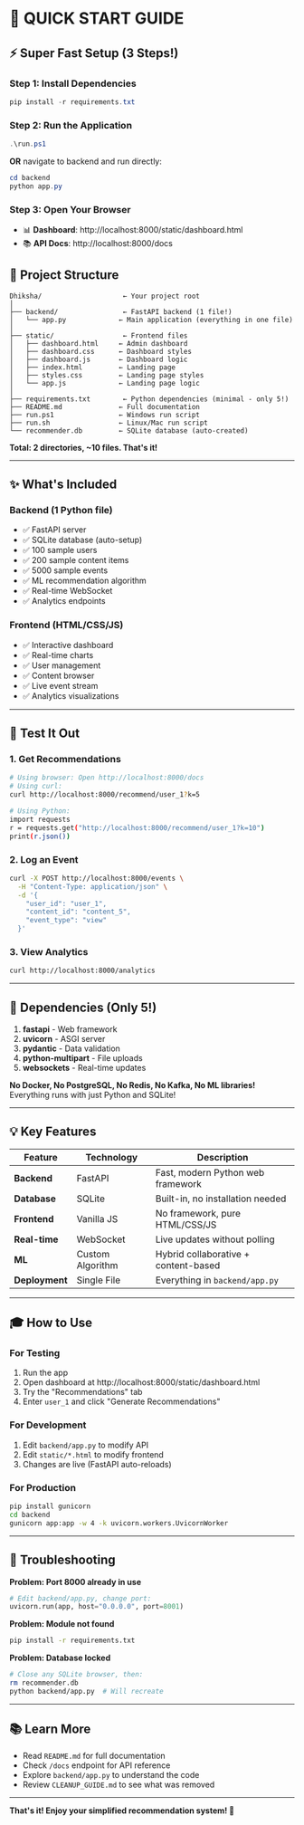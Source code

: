 # 🚀 QUICK START GUIDE

## ⚡ Super Fast Setup (3 Steps!)

### Step 1: Install Dependencies
```powershell
pip install -r requirements.txt
```

### Step 2: Run the Application
```powershell
.\run.ps1
```
**OR** navigate to backend and run directly:
```powershell
cd backend
python app.py
```

### Step 3: Open Your Browser
- 📊 **Dashboard**: http://localhost:8000/static/dashboard.html
- 📚 **API Docs**: http://localhost:8000/docs


## 📁 Project Structure

```
Dhiksha/                    ← Your project root
│
├── backend/                ← FastAPI backend (1 file!)
│   └── app.py             ← Main application (everything in one file)
│
├── static/                 ← Frontend files
│   ├── dashboard.html     ← Admin dashboard
│   ├── dashboard.css      ← Dashboard styles
│   ├── dashboard.js       ← Dashboard logic
│   ├── index.html         ← Landing page
│   ├── styles.css         ← Landing page styles
│   └── app.js             ← Landing page logic
│
├── requirements.txt        ← Python dependencies (minimal - only 5!)
├── README.md              ← Full documentation
├── run.ps1                ← Windows run script
├── run.sh                 ← Linux/Mac run script
└── recommender.db         ← SQLite database (auto-created)
```

**Total: 2 directories, ~10 files. That's it!**

---

## ✨ What's Included

### Backend (1 Python file)
- ✅ FastAPI server
- ✅ SQLite database (auto-setup)
- ✅ 100 sample users
- ✅ 200 sample content items
- ✅ 5000 sample events
- ✅ ML recommendation algorithm
- ✅ Real-time WebSocket
- ✅ Analytics endpoints

### Frontend (HTML/CSS/JS)
- ✅ Interactive dashboard
- ✅ Real-time charts
- ✅ User management
- ✅ Content browser
- ✅ Live event stream
- ✅ Analytics visualizations

---

## 🎯 Test It Out

### 1. Get Recommendations
```bash
# Using browser: Open http://localhost:8000/docs
# Using curl:
curl http://localhost:8000/recommend/user_1?k=5

# Using Python:
import requests
r = requests.get("http://localhost:8000/recommend/user_1?k=10")
print(r.json())
```

### 2. Log an Event
```bash
curl -X POST http://localhost:8000/events \
  -H "Content-Type: application/json" \
  -d '{
    "user_id": "user_1",
    "content_id": "content_5",
    "event_type": "view"
  }'
```

### 3. View Analytics
```bash
curl http://localhost:8000/analytics
```

---

## 🔧 Dependencies (Only 5!)

1. **fastapi** - Web framework
2. **uvicorn** - ASGI server
3. **pydantic** - Data validation
4. **python-multipart** - File uploads
5. **websockets** - Real-time updates

**No Docker, No PostgreSQL, No Redis, No Kafka, No ML libraries!**
Everything runs with just Python and SQLite!

---

## 💡 Key Features

| Feature | Technology | Description |
|---------|-----------|-------------|
| **Backend** | FastAPI | Fast, modern Python web framework |
| **Database** | SQLite | Built-in, no installation needed |
| **Frontend** | Vanilla JS | No framework, pure HTML/CSS/JS |
| **Real-time** | WebSocket | Live updates without polling |
| **ML** | Custom Algorithm | Hybrid collaborative + content-based |
| **Deployment** | Single File | Everything in `backend/app.py` |

---

## 🎓 How to Use

### For Testing
1. Run the app
2. Open dashboard at http://localhost:8000/static/dashboard.html
3. Try the "Recommendations" tab
4. Enter `user_1` and click "Generate Recommendations"

### For Development
1. Edit `backend/app.py` to modify API
2. Edit `static/*.html` to modify frontend
3. Changes are live (FastAPI auto-reloads)

### For Production
```bash
pip install gunicorn
cd backend
gunicorn app:app -w 4 -k uvicorn.workers.UvicornWorker
```

---

## 🐛 Troubleshooting

**Problem: Port 8000 already in use**
```python
# Edit backend/app.py, change port:
uvicorn.run(app, host="0.0.0.0", port=8001)
```

**Problem: Module not found**
```bash
pip install -r requirements.txt
```

**Problem: Database locked**
```bash
# Close any SQLite browser, then:
rm recommender.db
python backend/app.py  # Will recreate
```

---

## 📚 Learn More

- Read `README.md` for full documentation
- Check `/docs` endpoint for API reference
- Explore `backend/app.py` to understand the code
- Review `CLEANUP_GUIDE.md` to see what was removed

---

**That's it! Enjoy your simplified recommendation system! 🎉**
